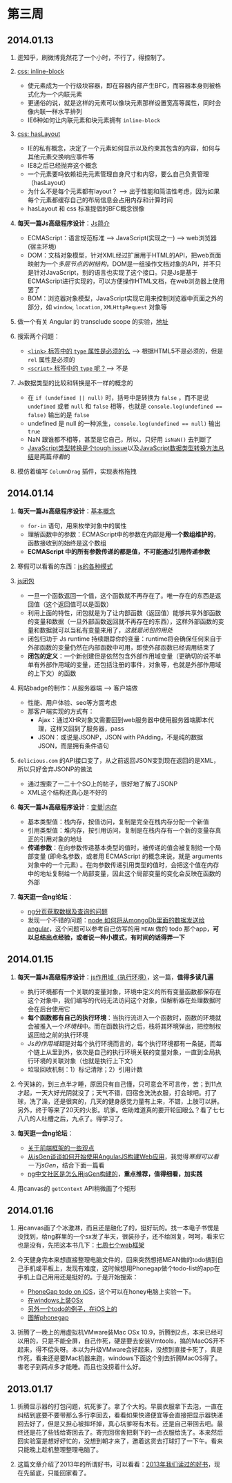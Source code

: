 第三周
======

## 2014.01.13

1. 逛知乎，刷微博竟然花了一个小时，不行了，得控制了。

2. [css: inline-block](http://www.html-js.com/article/1745)

	- 使元素成为一个行级块容器，即在容器内部产生BFC，而容器本身则被格式化为一个内联元素
	- 更通俗的说，就是这样的元素可以像块元素那样设置宽高等属性，同时会像内联一样水平排列
	- IE6种如何让内联元素和块元素拥有 `inline-block`

3. [css: hasLayout](http://www.html-js.com/article/A-day-to-learn-CSS-and-on-the-fourth-day-talk-about-hasLayout)

	- IE的私有概念，决定了一个元素如何显示以及约束其包含的内容，如何与其他元素交换响应事件等
	- IE8之后已经抛弃这个概念
	- 一个元素要吗依赖祖先元素管理自身尺寸和内容，要么自己负责管理（hasLayout）
	- 为什么不是每个元素都有layout？ --> 出于性能和简洁性考虑，因为如果每个元素都缓存自己的布局信息会占用内存和计算时间
	- hasLayout 和 css 标准提倡的BFC概念很像

4. **每天一篇Js高级程序设计**：[Js简介](http://blog.csdn.net/blinkstar824/article/details/7294490)

	- ECMAScript：语言规范标准 --> JavaScript(实现之一) --> web浏览器(宿主环境)
	- DOM：文档对象模型，针对XML经过扩展用于HTML的API，把web页面映射为一个*多层节点的树结构*，DOM是一组操作文档对象的API，并不只是针对JavaScript，别的语言也实现了这个接口。只是Js是基于ECMAScript进行实现的，可以方便操作HTML文档，在web浏览器上使用罢了
	- BOM：浏览器对象模型，JavaScript实现它用来控制浏览器中页面之外的部分，如 `window`, `location`, `XMLHttpRequest` 对象等

5. 做一个有关 Angular 的 transclude scope 的实验，[地址](http://jsfiddle.net/grahamle/4ag3e/)

6. 搜索两个问题：

	- [`<link>` 标签中的 `type` 属性是必须的么](http://stackoverflow.com/questions/5409114/is-type-text-css-necessary-in-a-link-tag) --> 根据HTML5不是必须的，但是 `rel` 属性是必须的
	- [`<script>` 标签中的 `type` 呢？](http://stackoverflow.com/questions/4195427/is-the-type-attribute-necessary-for-script-tags)--> 不是

7. Js数据类型的比较和转换是不一样的概念的

	- 在 `if (undefined || null)` 时，括号中是转换为 `false` ，而不是说 `undefined` 或者 `null` 和 `false` 相等，也就是 `console.log(undefined == false)` 输出的是 `false`
	- undefined 是 null 的一种派生，`console.log(undefined == null)` 输出 `true`
	- NaN 跟谁都不相等，甚至是它自己，所以，只好用 `isNaN()` 去判断了
	- [JavaScript类型转换是个tough issue](http://www.cnblogs.com/gaoweipeng/archive/2010/10/23/1857130.html)以及[JavaScript数据类型转换方法总结](http://www.nowamagic.net/javascript/js_DataTypeConvert.php)是两篇*待看*的

8. 模仿着编写 `ColumnDrag` 插件，实现表格拖拽

## 2014.01.14

1. **每天一篇Js高级程序设计**：[基本概念](http://blog.csdn.net/blinkstar824/article/details/7352505)

	- `for-in` 语句，用来枚举对象中的属性
	- 理解函数中的参数：ECMAScript中的参数在内部是**用一个数组维护的**，函数接收到的始终是这个数组
	- **ECMAScript 中的所有参数传递的都是值，不可能通过引用传递参数**

2. 寒假可以看看的东西：[js的各种模式](http://shichuan.github.io/javascript-patterns/)

3. [js闭包](http://www.html-js.com/article/1746)

	- 一旦一个函数返回一个值，这个函数就不再存在了。唯一存在的东西是返回值（这个返回值可以是函数）
	- 利用上面的特性，闭包就是为了让内部函数（返回值）能够共享外部函数的变量和数据（一旦外部函数返回就不再存在的东西），这样外部函数的变量和数据就可以当私有变量来用了，*这就是闭包的用处*
	- 闭包归功于 Js runtime 持续跟踪你的变量：runtime将会确保任何来自于外部函数的变量仍然在内部函数中可用，即使外部函数已经调用结束了
	- **闭包的定义**：一个新创建但是依然包含外部作用域变量（更确切的说不单单有外部作用域的变量，还包括注册的事件，对象等，也就是外部作用域的上下文）的函数

4. 网站badge的制作：从服务器端 --> 客户端做

	- 性能、用户体验、seo等方面考虑
	- 那客户端实现的方式有：
		+ Ajax：通过XHR对象又需要回到web服务器中使用服务器端脚本代理，这样又回到了服务器，pass
		+ JSON：或说是JSONP，JSON with PAdding，不是纯的数据JSON，而是拥有条件语句

5. `delicious.com` 的API接口变了，从之前返回JSON变到现在返回的是XML，所以只好舍弃JSONP的做法

	- 通过搜索了一二十个SO上的帖子，很好地了解了JSONP
	- XML这个结构还真心是不好的

6. **每天一篇Js高级程序设计**：[变量|内存](http://blog.csdn.net/blinkstar824/article/details/7352519)

	- 基本类型值：栈内存，按值访问，复制是完全在栈内存分配一个新值
	- 引用类型值：堆内存，按引用访问，复制是在栈内存有一个新的变量存真正的引用对象的地址
	- **传递参数**：在向参数传递基本类型的值时，被传递的值会被复制给一个局部变量 (即命名参数，或者用 ECMAScript 的概念来说，就是 arguments 对象中的一个元素) 。在向参数传递引用类型的值时，会把这个值在内存中的地址复制给一个局部变量，因此这个局部变量的变化会反映在函数的外部

7. **每天逛一会ng论坛**：

	- [ng分页获取数据及查询的问题](http://www.angularjs.cn/A0ry)
	- 发现一个不错的问题：[node 如何将从mongoDb里面的数据发送给angular](http://www.angularjs.cn/A0rg)，这个问题可以参考自己仿写的用 `MEAN` 做的 todo 那个app，**可以总结出点经验，或者说一种小模式，有时间的话得弄一下**

## 2014.01.15

1. **每天一篇Js高级程序设计**：[js作用域（执行环境）](http://blog.csdn.net/blinkstar824/article/details/7354203)，这一篇，**值得多读几遍**

	- 执行环境都有一个关联的变量对象，环境中定义的所有变量函数都保存在这个对象中，我们编写的代码无法访问这个对象，但解析器在处理数据时会在后台使用它
	- **每个函数都有自己的执行环境**：当执行流进入一个函数时，函数的环境就会被推入一个*环境栈*中。而在函数执行之后，栈将其环境弹出，把控制权返回给之前的执行环境
	- *Js的作用域链*是对每个执行环境而言的，每个执行环境都有一条链，而每个链上从里到外，依次是自己的执行环境关联的变量对象，一直到全局执行环境的关联对象（也就是执行上下文）
	- 垃圾回收机制：1）标记清除；2）引用计数

2. 今天妹的，到三点半才睡，原因只有自己懂，只可意会不可言传，苦；到11点才起，一天大好光阴就没了；天气不错，回宿舍洗洗衣服，打会球吧。打了球，洗了澡，还是很爽的，几天的健身感觉力量有上来，不错，上肢可以拼。另外，终于等来了20天的火影。坑爹。佐助难道真的要开轮回眼么？看了七七八八的人吐槽之后，九点了。得学习了。

4. **每天逛一会ng论坛**：

	- [关于前端框架的一些观点](http://www.angularjs.cn/A01Q)
	- [从jsGen谈谈如何开始使用AngularJS构建Web应用](http://www.angularjs.cn/A01z)，我觉得*寒假可以看一下jsGen*，结合下面一篇看
	- [ng中文社区是怎么用jsGen构建的](http://www.angularjs.cn/A001)，**重点推荐，值得细看，加实践**

5. 用canvas的 `getContext` API稍微画了个矩形

## 2014.01.16

1. 用canvas画了个冰激淋，而且还是融化了的，挺好玩的。找一本电子书愣是没找到，给ng群里的一个sx发了半天，很装孙子，还不给回复，呵呵，看来它也是没有，先把这本书几下：[七周七个web框架](http://pragprog.com/book/7web/seven-web-frameworks-in-seven-weeks)

2. 今天健身完本来想直接整理电脑文件的，回来突然想把MEAN做的todo搞到自己手机或平板上，发现有难度，这时候想用Phonegap做个todo-list的app在手机上自己用用还是挺好的。于是开始搜索：

	- [PhoneGap todo on iOS](http://www.raywenderlich.com/30734/phonegap-tutorial-a-cross-platform-zombie-app)，这个可以在honey电脑上实验一下。
	- [在windows上装OSx](http://ipodtoucher55.blogspot.in/2010/12/installing-ios-sdk-and-xcode-on-windows.html)
	- [另外一个todo的例子，在iOS上的](http://maniacdev.com/2013/05/example-a-to-do-list-app-using-htmljavascript-and-the-free-ratchet-ui-components)
	- [图解phonegap](http://www.oschina.net/translate/phonegap-explained-visually)

3. 折腾了一晚上的用虚拟机VMware装Mac OSx 10.9，折腾到2点，本来已经可以用的，只是不能全屏，自己作死，硬是要去安装Vmtools，搞的MacOS开不起来，得不偿失呀。本以为升级VMware会好起来，没想到直接卡死了，真是作死，看来还是要Mac机器来跑，windows下面这个别去折腾MacOS得了。害老子到两点多才能睡。而且也没捞着什么好。

## 2013.01.17

1. 折腾显示器的打包问题，坑死爹了。拿了个大的。早晨衣服拿下去泡，一直在纠结到底要不要带那么多行李回去，看看如果快递便宜等会直接把显示器快递回去好了，但是又担心被摔坏掉，真心坑爹呀有木有。还是自己带回去吧。最终还是花了些钱给寄回去了。寄完回宿舍把剩下的一点衣服给洗了。本来然后回实验室是想好好忙的，没想到朝才来了，邀着这货去打球打了一下午。看来只能晚上趁机整理整理电脑了。

2. 这篇文章介绍了2013年的所谓好书，可以看看：[2013年我们读过的好书](http://blog.manong.io/the-best-books-we-read-in-2013/?ref=weibo#opendoc)，现在先留底，只能回家看了。
